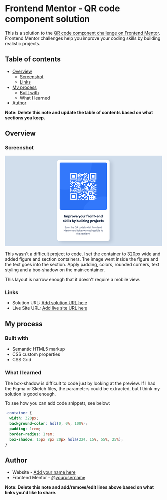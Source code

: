 # Frontend Mentor - QR code component solution

This is a solution to the [QR code component challenge on Frontend Mentor](https://www.frontendmentor.io/challenges/qr-code-component-iux_sIO_H). Frontend Mentor challenges help you improve your coding skills by building realistic projects. 

## Table of contents

- [Overview](#overview)
  - [Screenshot](#screenshot)
  - [Links](#links)
- [My process](#my-process)
  - [Built with](#built-with)
  - [What I learned](#what-i-learned)
- [Author](#author)

**Note: Delete this note and update the table of contents based on what sections you keep.**

## Overview

### Screenshot

![](./screenshot.png)

This wasn't a difficult project to code. I set the container to 320px wide and added figure and section containers. The image went inside the figure and the text goes into the section. Apply padding, colors, rounded corners, text styling and a box-shadow on the main container.

This layout is narrow enough that it doesn't require a mobile view.

### Links

- Solution URL: [Add solution URL here](https://your-solution-url.com)
- Live Site URL: [Add live site URL here](https://your-live-site-url.com)

## My process

### Built with

- Semantic HTML5 markup
- CSS custom properties
- CSS Grid

### What I learned

The box-shadow is difficult to code just by looking at the preview. If I had the Figma or Sketch files, the parameters could be extracted, but I think my solution is good enough.

To see how you can add code snippets, see below:

```css
.container {
  width: 320px;
  background-color: hsl(0, 0%, 100%);
  padding: 1rem;
  border-radius: 1rem;
  box-shadow: 15px 8px 20px hsla(220, 15%, 55%, 25%);
}
```

## Author

- Website - [Add your name here](https://www.your-site.com)
- Frontend Mentor - [@yourusername](https://www.frontendmentor.io/profile/yourusername)

**Note: Delete this note and add/remove/edit lines above based on what links you'd like to share.**

